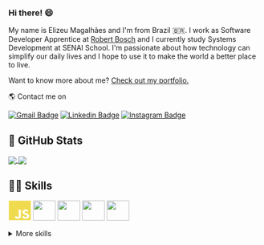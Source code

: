 ### Hi there! 😄

My name is Elizeu Magalhães and I'm from Brazil 🇧🇷. I work as Software Developer Apprentice at <a href="https://github.com/bosch" target="_blank">Robert Bosch</a> and I currently study Systems Development at SENAI School. I'm passionate about how technology can simplify our daily lives and I hope to use it to make the world a better place to live.

Want to know more about me? <a href="https://elizeumagalhaesp.web.app/" target="_blank">Check out my portfolio.</a>

🌎 Contact me on

[![Gmail Badge](https://img.shields.io/badge/-Gmail-ea4335?style=flat-square&logo=gmail&logoColor=white&link=elizeumagg@gmail.com)](mailto:elizeumagg@gmail.com)
[![Linkedin Badge](https://img.shields.io/badge/-LinkedIn-%230077B5?style=flat-square&logo=Linkedin&logoColor=white&link=https://www.linkedin.com/in/elizeumagalhaes)](https://www.linkedin.com/in/elizeumagalhaes)
[![Instagram Badge](https://img.shields.io/badge/-Instagram-dd2a7b?style=flat-square&logo=Instagram&logoColor=white&link=https://www.instagram.com/elizeumagalhaes/)](https://www.instagram.com/elizeumagalhaes/)


## 🧮 GitHub Stats

<a href="https://github.com/elizeumagalhaes">
  <img align="center" height="160em" src="https://github-readme-stats.vercel.app/api?username=elizeumagalhaes&theme=dark&show_icons=true" />
</a>
<a href="https://github.com/elizeumagalhaes">
  <img align="center" height="160em" src="https://github-readme-stats.vercel.app/api/top-langs/?username=elizeumagalhaes&layout=compact&langs_count=7&theme=dark"/>
</a>

## 🤹‍♂️ Skills

<div style="display: inline_block">
  <a href="https://developer.mozilla.org/en-US/docs/Web/JavaScript" target="_blank"><img src="https://raw.githubusercontent.com/devicons/devicon/master/icons/javascript/javascript-plain.svg" width="45" height="40" align="center"/></a>
  <a href="https://developer.mozilla.org/en-US/docs/Learn/Getting_started_with_the_web/HTML_basics" target="_blank"><img src="https://cdn.jsdelivr.net/gh/devicons/devicon/icons/html5/html5-original.svg" width="45" height="40" align="center"/></a>
  <a href="https://developer.mozilla.org/en-US/docs/Web/CSS" target="_blank"><img src="https://cdn.jsdelivr.net/gh/devicons/devicon/icons/css3/css3-original.svg" width="45" height="40" align="center"/></a>
  <a href="https://www.python.org/" target="_blank"><img src="https://cdn.jsdelivr.net/gh/devicons/devicon/icons/python/python-original.svg" width="45" height="40" align="center"/></a>
  <a href="https://www.java.com" target="_blank"><img src="https://cdn.jsdelivr.net/gh/devicons/devicon/icons/java/java-original.svg"  width="45" height="40" align="center"/></a>
</div>

<br>
<details>
<summary>More skills</summary>
<br>
  
<div style="display: inline_block">
  <img src="https://cdn.jsdelivr.net/gh/devicons/devicon/icons/figma/figma-original.svg" width="45" height="40" align="center"/>
  <img src="https://cdn.jsdelivr.net/gh/devicons/devicon/icons/raspberrypi/raspberrypi-original.svg" width="45" height="40" align="center"/>
  <img src="https://cdn.worldvectorlogo.com/logos/django.svg" width="45" height="40" align="center"/>
  <img src="https://cdn.jsdelivr.net/gh/devicons/devicon/icons/react/react-original.svg" width="45" height="40" align="center"/>
  <img src="https://cdn.jsdelivr.net/gh/devicons/devicon/icons/pycharm/pycharm-original.svg" width="45" height="40" align="center"/>
  <img src="https://cdn.jsdelivr.net/gh/devicons/devicon/icons/intellij/intellij-original.svg" width="45" height="40" align="center"/>
  <img src="https://cdn.jsdelivr.net/gh/devicons/devicon/icons/vscode/vscode-original.svg" width="45" height="40" align="center"/>
  <img src="https://cdn.jsdelivr.net/gh/devicons/devicon/icons/photoshop/photoshop-plain.svg" width="45" height="40" align="center"/>
  <img src="https://cdn.jsdelivr.net/gh/devicons/devicon/icons/illustrator/illustrator-plain.svg" width="45" height="40" align="center"/>
  <img src="https://cdn.jsdelivr.net/gh/devicons/devicon/icons/premierepro/premierepro-original.svg" width="45" height="40" align="center"/>
</div>
  
</details>
